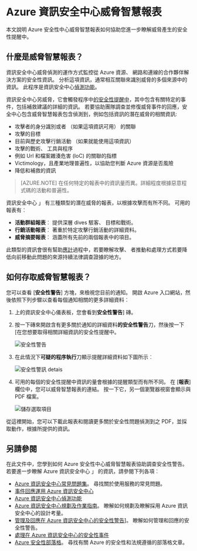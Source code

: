 <properties
   pageTitle="Azure 資訊安全中心威脅智慧報表 |Microsoft Azure"
   description="這份文件可協助您尋找更多關於安全性警訊法律調查證據期間使用 Azure 安全性中心威脅智慧報表。"
   services="security-center"
   documentationCenter="na"
   authors="YuriDio"
   manager="swadhwa"
   editor=""/>

<tags
   ms.service="security-center"
   ms.devlang="na"
   ms.topic="hero-article"
   ms.tgt_pltfrm="na"
   ms.workload="na"
   ms.date="10/17/2016"
   ms.author="yurid"/>

# <a name="azure-security-center-threat-intelligence-report"></a>Azure 資訊安全中心威脅智慧報表
本文說明 Azure 安全性中心威脅智慧報表如何協助您進一步瞭解威脅產生的安全性提醒中。

## <a name="what-is-a-threat-intelligence-report"></a>什麼是威脅智慧報表？
資訊安全中心威脅偵測的運作方式監控從 Azure 資源、 網路和連線的合作夥伴解決方案的安全性資訊。 分析這項資訊，通常相互關聯來識別威脅的多個來源中的資訊。 此程序是資訊安全中心[偵測功能](security-center-detection-capabilities.md)。 

資訊安全中心另威脅，它會觸發程序中[的安全性提醒中](security-center-managing-and-responding-alerts.md)，其中包含有關特定的事件，包括補救建議的詳細的資訊。 若要協助團隊調查並修復威脅事件的回應，安全中心包含威脅智慧報表包含偵測到，例如包括資訊的潛在威脅的相關資訊: 

- 攻擊者的身分識別或者 （如果這項資訊可用） 的關聯
- 攻擊的目標
- 目前與歷史攻擊行銷活動 （如果就能使用這項資訊）
- 攻擊的戰術、 工具與程序
- 例如 Url 和檔案雜湊危害 (IoC) 的關聯的指標
- Victimology，且產業地理普遍性，以協助您判斷 Azure 資源是否風險
- 降低和補救的資訊

>[AZURE.NOTE] 在任何特定的報表中的資訊量而異。詳細程度根據惡意程式碼的活動和普遍性。

資訊安全中心 」 有三種類型的潛在威脅的報表，以根據攻擊而有所不同。 可用的報表有︰

- **活動群組報表**︰ 提供深層 dives 駭客、 目標和戰術。
- **行銷活動報表**︰ 著重於特定攻擊行銷活動的詳細資料。 
- **威脅摘要報表**︰ 涵蓋所有先前的兩個報表中的項目。

此類型的資訊會很有幫助[應計](security-center-incident-response.md)過程中，若要瞭解攻擊、 者推動和處理方式若要降低向前移動此問題的來源持續法律調查證據的地方。 

## <a name="how-to-access-the-threat-intelligence-report"></a>如何存取威脅智慧報表？

您可以查看 [**安全性警告**] 方塊，來檢視您目前的通知。 開啟 Azure 入口網站，然後依照下列步驟以查看每個通知相關的更多詳細資料︰

1. 上的資訊安全中心儀表板，您會看到**安全性警告**] 磚。

2. 按一下磚來開啟含有更多關於通知的詳細資料**的安全性警告**刀，然後按一下 [在您想要取得相關詳細資訊的安全性提醒中。

    ![安全性警告](./media/security-center-threat-report/security-center-threat-report-fig1.png)

3. 在此情況下**可疑的程序執行**刀顯示提醒詳細資料如下圖所示︰

    ![安全性警訊 detais](./media/security-center-threat-report/security-center-threat-report-fig2.png)

4.  可用的每個的安全性提醒中資訊的量會根據的提醒類型而有所不同。 在 [**報表**] 欄位中，您可以威脅智慧報表的連結。 按一下它，另一個瀏覽器視窗會顯示與 PDF 檔案。

    ![儲存選取項目](./media/security-center-threat-report/security-center-threat-report-fig3.png)

從這裡開始，您可以下載此報表和閱讀更多關於安全性問題偵測到之 PDF，並採取動作，根據所提供的資訊。

## <a name="see-also"></a>另請參閱

在此文件中，您學到如何 Azure 安全性中心威脅智慧報表協助調查安全性警告。 若要進一步瞭解 Azure 資訊安全中心 」 的資訊，請參閱下列各項︰

- [Azure 資訊安全中心常見問題集](security-center-faq.md)。 尋找關於使用服務的常見問題。
- [事件回應運用 Azure 資訊安全中心](security-center-incident-response.md)
- [Azure 資訊安全中心偵測功能](security-center-detection-capabilities.md)
- [Azure 資訊安全中心規劃及作業指南](security-center-planning-and-operations-guide.md)。 瞭解如何規劃及瞭解採用 Azure 資訊安全中心的設計考量。
- [管理及回應在 Azure 資訊安全中心的安全性警告](security-center-managing-and-responding-alerts.md)]。 瞭解如何管理和回應的安全性警告。
- [處理在 Azure 資訊安全中心的安全性事件](security-center-incident.md)
- [Azure 安全性部落格](http://blogs.msdn.com/b/azuresecurity/)。 尋找有關 Azure 的安全性和法規遵循的部落格文章。
